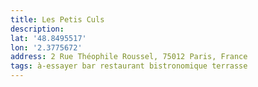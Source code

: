 ```yaml
---
title: Les Petis Culs
description:
lat: '48.8495517'
lon: '2.3775672'
address: 2 Rue Théophile Roussel, 75012 Paris, France
tags: à-essayer bar restaurant bistronomique terrasse
---
```

